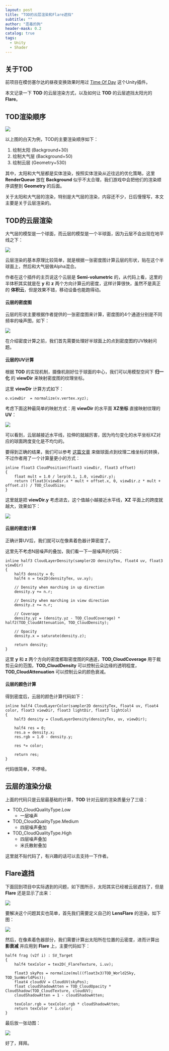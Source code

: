 ```yaml
---
layout: post
title: "TOD的云层渲染和Flare遮挡"
subtitle: ""
author: "恶毒的狗"
header-mask: 0.2
catalog: true
tags:
  - Unity
  - Shader
---
```


## 关于TOD

前项目在模仿塞尔达的昼夜变换效果时用过 [Time Of Day](https://assetstore.unity.com/packages/tools/particles-effects/time-of-day-7316?aid=1101l85Tr) 这个Unity插件。

本文记录一下 **TOD** 的云层渲染方式，以及如何让 **TOD** 的云层遮挡太阳光的 **Flare**。

## TOD渲染顺序

![](/img/tod-cloud/screenshot1.png)

以上图的白天为例，TOD的主要渲染顺序如下：

1. 绘制太阳 (Background+30)
2. 绘制大气层 (Background+50)
3. 绘制云层 (Geometry+530)

其中，太阳和大气层都是实体渲染，按照实体渲染从近往远的优化策略，这里 **RenderQueue** 放在 **Background** 似乎不太合理，我们游戏中会把他们的渲染顺序调整到 **Geometry** 的后面。

关于太阳和大气层的渲染，特别是大气层的渲染，内容还不少，日后慢慢写，本文主要是关于云层渲染的。

## TOD的云层渲染

大气层的模型是一个球面，而云层的模型是一个半球面，因为云层不会出现在地平线之下：

![](/img/tod-cloud/screenshot2.png)

云层渲染的基本原理比较简单，就是根据一张密度图计算云层的形状，贴在这个半球面上，然后和大气层做Alpha混合。

作者在这个插件的主页说这个云层是 **Semi-volumetric** 的，从代码上看，这里的半体积其实就是在 **y** 和 **z** 两个方向计算云的密度，这样计算很快，虽然不是真正的 **体积云**，但是效果不错，移动设备也能跑得动。

#### 云层的密度图

云层的形状主要根据作者提供的一张密度图来计算，密度图的4个通道分别是不同频率的噪声图，如下：

![](/img/tod-cloud/screenshot3.png)

在介绍密度计算之前，我们首先需要处理好半球面上的点到密度图的UV映射问题。

#### 云层的UV计算

根据 **TOD** 的实现机制，摄像机刚好位于球面的中心，我们可以用模型空间下 **归一化** 的 **viewDir** 来映射密度图的纹理坐标。

这里 **viewDir** 计算方式如下：

```
o.viewDir  = normalize(v.vertex.xyz);
```

考虑下面这种最简单的映射方式：用 **viewDir** 的水平面 **XZ坐标** 直接映射纹理的 **UV**：

![](/img/tod-cloud/screenshot4.png)

可以看到，云层越接近水平线，拉伸的就越厉害，因为均匀变化的水平坐标XZ对应的球面跨度变化是不均匀的。

要得到正确的结果，我们可以参考 [这篇文章](https://blog.csdn.net/tulun/article/details/5973373) 来做球面点到纹理二维坐标的转换，不过作者用了一个计算量更小的方式：

```
inline float3 CloudPosition(float3 viewDir, float3 offset)
{
    float mult = 1.0 / lerp(0.1, 1.0, viewDir.y);
    return (float3(viewDir.x * mult + offset.x, 0, viewDir.z * mult + offset.z)) / TOD_CloudSize;
}
```

这里就是把 **viewDir.y** 考虑进去，这个值越小越接近水平线，**XZ** 平面上的跨度就越大，效果如下：

![](/img/tod-cloud/screenshot5.png)

#### 云层的密度计算

正确计算UV后，我们就可以在像素着色器计算密度了。

这里先不考虑N层噪声的叠加，我们看一下一层噪声的代码：

```
inline half3 CloudLayerDensity(sampler2D densityTex, float4 uv, float3 viewDir)
{
    half3 density = 0;
    half4 n = tex2D(densityTex, uv.xy);

    // Density when marching in up direction
    density.y += n.r;

    // Density when marching in view direction
    density.z += n.r;

    // Coverage
    density.yz = (density.yz - TOD_CloudCoverage) * half2(TOD_CloudAttenuation, TOD_CloudDensity);

    // Opacity
    density.x = saturate(density.z);

    return density;
}
```

这里 **y** 和 **z** 两个方向的密度都取密度图的R通道，**TOD_CloudCoverage** 用于裁剪云朵的范围，**TOD_CloudDensity** 可以控制云朵边缘的透明程度，**TOD_CloudAttenuation** 可以控制云朵的颜色衰减。

#### 云层的颜色计算

得到密度后，云层的颜色计算代码如下：

```
inline half4 CloudLayerColor(sampler2D densityTex, float4 uv, float4 color, float3 viewDir, float3 lightDir, float3 lightCol)
{
    half3 density = CloudLayerDensity(densityTex, uv, viewDir);

    half4 res = 0;
    res.a = density.x;
    res.rgb = 1.0 - density.y;

    res *= color;

    return res;
}
```

代码很简单，不啰嗦。

## 云层的渲染分级

上面的代码只是云层最基础的计算，**TOD** 针对云层的渲染质量分了三级：

+ TOD_CloudQualityType.Low
	+ 一层噪声
+ TOD_CloudQualityType.Medium
	+ 四层噪声叠加
+ TOD_CloudQualityType.High
	+ 四层噪声叠加
	+ 米氏散射叠加

这里就不贴代码了，有兴趣的话可以去支持一下作者。

## Flare遮挡

下面回到项目中实际遇到的问题，如下图所示，太阳其实已经被云层遮挡了，但是 **Flare** 还是显示了出来：

![](/img/tod-cloud/screenshot6.png)

要解决这个问题其实也简单，首先我们需要定义自己的 **LensFlare** 的渲染，如下图：

![](/img/tod-cloud/screenshot7.png)

然后，在像素着色器部分，我们需要计算出太阳所在位置的云密度，进而计算出 **影衰减** 并应用到 **Flare** 上，主要代码如下：

```
half4 frag (v2f i) : SV_Target
{
    half4 texColor = tex2D(_FlareTexture, i.uv);

    float3 skyPos = normalize(mul((float3x3)TOD_World2Sky, TOD_SunWorldPos));
    float4 cloudUV = CloudUV(skyPos);
    float cloudShadowAtten = TOD_CloudOpacity * CloudShadow(TOD_CloudTexture, cloudUV);
    cloudShadowAtten = 1 - cloudShadowAtten;

    texColor.rgb = texColor.rgb * cloudShadowAtten;
    return texColor * i.color;
}
```

最后放一张动图：

![](/img/tod-cloud/screenshot8.gif)

好了，拜拜。












































































































































































































